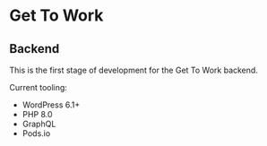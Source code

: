 # Get To Work

## Backend

This is the first stage of development for the Get To Work backend.

Current tooling:

- WordPress 6.1+
- PHP 8.0
- GraphQL
- Pods.io
